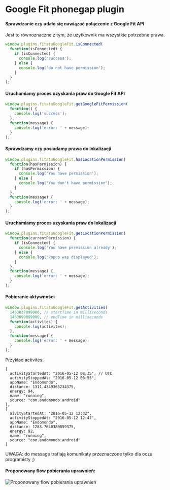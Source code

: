 Google Fit phonegap plugin
=========

#### Sprawdzanie czy udało się nawiązać połączenie z Google Fit API

Jest to równoznaczne z tym, że użytkownik ma wszystkie potrzebne prawa.

```javascript
window.plugins.fitatuGoogleFit.isConnected(
  function(isConnected) {
	if (isConnected) {
	  console.log('success');
	} else {
	  console.log('do not have permission');
	}
  }
);
```

#### Uruchamiamy proces uzyskania praw do Google Fit API

```javascript
window.plugins.fitatuGoogleFit.getGoogleFitPermission(
  function() {
	console.log('success');
  },
  function(message) {
    console.log('error: ' + message);
  }
);
```

#### Sprawdzamy czy posiadamy prawa do lokalizacji

```javascript
window.plugins.fitatuGoogleFit.hasLocationPermission(
  function(hasPermission) {
  	if (hasPermission) {
  	  console.log('You have permission');
  	} else {
  	  console.log("You don't have permission");
  	}
  },
  function(message) {
    console.log('error: ' + message);
  }
);
```

#### Uruchamiamy proces uzyskania praw do lokalizacji

```javascript
window.plugins.fitatuGoogleFit.getLocationPermission(
  function(currentPermission) {
  	if (isConnected) {
  	  console.log('You have permission already');
  	} else {
  	  console.log('Popup was displayed');
  	}
  },
  function(message) {
    console.log('error: ' + message);
  }
);
```

#### Pobieranie aktywności

```javascript
window.plugins.fitatuGoogleFit.getActivities(
  1463037099000, // startTime in milliseconds
  1463090099000, // endTime in milliseconds
  function(activites) {
    console.log(activites);
  },
  function(message) {
    console.log('error: ' + message);
  }
);
```

Przykład activites:
```
[
  activityStartedAt: "2016-05-12 08:35", // UTC
  activityStoppedAt: "2016-05-12 08:55",
  appName: "Endomondo",
  distance: 1311.4349365234375,
  energy: 94,
  name: "running",
  source: "com.endomondo.android"
],
[
  aivityStartedAt: "2016-05-12 12:32",
  activityStoppedAt: "2016-05-12 12:47",
  appName: "Endomondo",
  distance: 1283.7640380859375,
  energy: 92,
  name: "running",
  source: "com.endomondo.android"
]

```

UWAGA: do message trafiają komunikaty przeznaczone tylko dla oczu programisty ;)


#### Proponowany flow pobierania uprawnień:

![Proponowany flow pobierania uprawnień](https://github.com/SymetriaSpJ/phonegap-plugin-GoogleFit/blob/docs/GoogleFitPhonegapPlugin-getPermissions.png "getPermissions")


